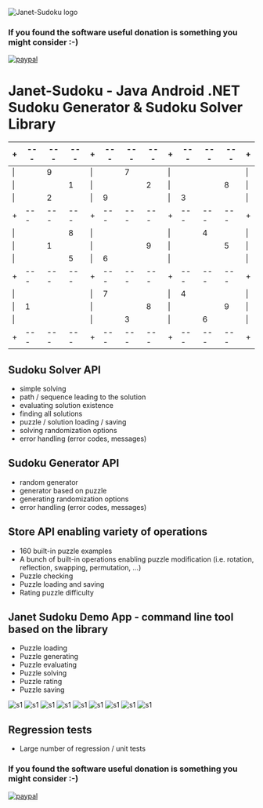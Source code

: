 ![Janet-Sudoku logo](http://janetsudoku.mariuszgromada.org/wp-content/uploads/2016/04/Janet-Sudoku-logo.png)

### If you found the software useful donation is something you might consider :-)

[![paypal](https://www.paypalobjects.com/en_US/i/btn/btn_donateCC_LG.gif)](https://www.paypal.com/cgi-bin/webscr?cmd=_s-xclick&hosted_button_id=QJYYH86583LEN)

# Janet-Sudoku - Java Android .NET Sudoku Generator &amp; Sudoku Solver Library

| + |---|---|---| + |---|---|---| + |---|---|---| + |
|---|---|---|---|---|---|---|---|---|---|---|---|---|
|\| |   | 9 |   |\| |   | 7 |   |\| |   |   |   |\| |
|\| |   |   | 1 |\| |   |   | 2 |\| |   |   | 8 |\| |
|\| |   | 2 |   |\| | 9 |   |   |\| | 3 |   |   |\| |
| + |---|---|---| + |---|---|---| + |---|---|---| + |
|\| |   |   | 8 |\| |   |   |   |\| |   | 4 |   |\| |
|\| |   | 1 |   |\| |   |   | 9 |\| |   |   | 5 |\| |
|\| |   |   | 5 |\| | 6 |   |   |\| |   |   |   |\| |
| + |---|---|---| + |---|---|---| + |---|---|---| + |
|\| |   |   |   |\| | 7 |   |   |\| | 4 |   |   |\| |
|\| | 1 |   |   |\| |   |   | 8 |\| |   |   | 9 |\| |
|\| |   |   |   |\| |   | 3 |   |\| |   | 6 |   |\| |
| + |---|---|---| + |---|---|---| + |---|---|---| + |

## Sudoku Solver API
- simple solving
- path / sequence leading to the solution
- evaluating solution existence
- finding all solutions
- puzzle / solution loading / saving
- solving randomization options
- error handling (error codes, messages)
	
## Sudoku Generator API
- random generator
- generator based on puzzle
- generating randomization options
- error handling (error codes, messages)
	
## Store API enabling variety of operations
- 160 built-in puzzle examples
- A bunch of built-in operations enabling puzzle modification  (i.e. rotation, reflection, swapping, permutation, ...)
- Puzzle checking
- Puzzle loading and saving
- Rating puzzle difficulty
		
## Janet Sudoku Demo App - command line tool based on the library
- Puzzle loading
- Puzzle generating
- Puzzle evaluating
- Puzzle solving
- Puzzle rating
- Puzzle saving

![s1](https://raw.githubusercontent.com/mariuszgromada/Janet-Sudoku/master/CURRENT/demo-app-screenshots/janet-sudoku-demo-app-screenshot-01.png)
![s1](https://raw.githubusercontent.com/mariuszgromada/Janet-Sudoku/master/CURRENT/demo-app-screenshots/janet-sudoku-demo-app-screenshot-02.png)
![s1](https://raw.githubusercontent.com/mariuszgromada/Janet-Sudoku/master/CURRENT/demo-app-screenshots/janet-sudoku-demo-app-screenshot-03.png)
![s1](https://raw.githubusercontent.com/mariuszgromada/Janet-Sudoku/master/CURRENT/demo-app-screenshots/janet-sudoku-demo-app-screenshot-04.png)
![s1](https://raw.githubusercontent.com/mariuszgromada/Janet-Sudoku/master/CURRENT/demo-app-screenshots/janet-sudoku-demo-app-screenshot-05.png)
![s1](https://raw.githubusercontent.com/mariuszgromada/Janet-Sudoku/master/CURRENT/demo-app-screenshots/janet-sudoku-demo-app-screenshot-06.png)
![s1](https://raw.githubusercontent.com/mariuszgromada/Janet-Sudoku/master/CURRENT/demo-app-screenshots/janet-sudoku-demo-app-screenshot-07.png)
![s1](https://raw.githubusercontent.com/mariuszgromada/Janet-Sudoku/master/CURRENT/demo-app-screenshots/janet-sudoku-demo-app-screenshot-08.png)
![s1](https://raw.githubusercontent.com/mariuszgromada/Janet-Sudoku/master/CURRENT/demo-app-screenshots/janet-sudoku-demo-app-screenshot-09.png)

## Regression tests
- Large number of regression / unit tests

### If you found the software useful donation is something you might consider :-)

[![paypal](https://www.paypalobjects.com/en_US/i/btn/btn_donateCC_LG.gif)](https://www.paypal.com/cgi-bin/webscr?cmd=_s-xclick&hosted_button_id=QJYYH86583LEN)

